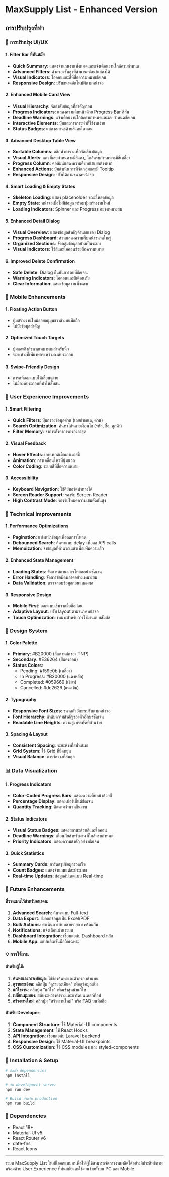 # MaxSupply List - Enhanced Version

## การปรับปรุงที่ทำ

### 🎨 การปรับปรุง UI/UX

#### 1. **Filter Bar ที่ทันสมัย**
- **Quick Summary**: แสดงจำนวนงานทั้งหมดและแจ้งเตือนงานใกล้ครบกำหนด
- **Advanced Filters**: ตัวกรองขั้นสูงที่สามารถซ่อน/แสดงได้
- **Visual Indicators**: ไอคอนและสีที่สื่อความหมายชัดเจน
- **Responsive Design**: ปรับขนาดอัตโนมัติตามหน้าจอ

#### 2. **Enhanced Mobile Card View**
- **Visual Hierarchy**: จัดลำดับข้อมูลที่สำคัญก่อน
- **Progress Indicators**: แสดงความคืบหน้าด้วย Progress Bar สีสัน
- **Deadline Warnings**: แจ้งเตือนงานใกล้ครบกำหนดและเลยกำหนดชัดเจน
- **Interactive Elements**: ปุ่มและการกระทำที่ใช้งานง่าย
- **Status Badges**: แสดงสถานะด้วยสีและไอคอน

#### 3. **Advanced Desktop Table View**
- **Sortable Columns**: คลิกหัวตารางเพื่อจัดเรียงข้อมูล
- **Visual Alerts**: แถวที่เลยกำหนดจะมีสีแดง, ใกล้ครบกำหนดจะมีสีเหลือง
- **Progress Column**: คอลัมน์แสดงความคืบหน้าแยกต่างหาก
- **Enhanced Actions**: ปุ่มดำเนินการที่จัดกลุ่มและมี Tooltip
- **Responsive Design**: ปรับได้ตามขนาดหน้าจอ

#### 4. **Smart Loading & Empty States**
- **Skeleton Loading**: แสดง placeholder ขณะโหลดข้อมูล
- **Empty State**: หน้าจอเมื่อไม่มีข้อมูล พร้อมปุ่มสร้างงานใหม่
- **Loading Indicators**: Spinner และ Progress อย่างเหมาะสม

#### 5. **Enhanced Detail Dialog**
- **Visual Overview**: แสดงข้อมูลสำคัญด้านบนของ Dialog
- **Progress Dashboard**: ส่วนแสดงความคืบหน้าขนาดใหญ่
- **Organized Sections**: จัดกลุ่มข้อมูลอย่างเป็นระบบ
- **Visual Indicators**: ใช้สีและไอคอนช่วยสื่อความหมาย

#### 6. **Improved Delete Confirmation**
- **Safe Delete**: Dialog ยืนยันการลบที่ชัดเจน
- **Warning Indicators**: ไอคอนและสีเตือนภัย
- **Clear Information**: แสดงข้อมูลงานที่จะลบ

### 📱 Mobile Enhancements

#### 1. **Floating Action Button**
- ปุ่มสร้างงานใหม่ลอยอยู่มุมขวาล่างบนมือถือ
- ไม่บังข้อมูลสำคัญ

#### 2. **Optimized Touch Targets**
- ปุ่มและลิงก์ขนาดเหมาะสมสำหรับนิ้ว
- ระยะห่างที่เพียงพอระหว่างองค์ประกอบ

#### 3. **Swipe-Friendly Design**
- การ์ดที่ออกแบบให้เลื่อนดูง่าย
- ไม่มีองค์ประกอบที่ทำให้สับสน

### 🎯 User Experience Improvements

#### 1. **Smart Filtering**
- **Quick Filters**: ปุ่มกรองข้อมูลด่วน (เลยกำหนด, ด่วน)
- **Search Optimization**: ค้นหาได้หลายเงื่อนไข (รหัส, ชื่อ, ลูกค้า)
- **Filter Memory**: จำการตั้งค่าการกรองล่าสุด

#### 2. **Visual Feedback**
- **Hover Effects**: เอฟเฟกต์เมื่อเอาเมาส์ชี้
- **Animation**: การเคลื่อนไหวที่นุ่มนวล
- **Color Coding**: ระบบสีที่สื่อความหมาย

#### 3. **Accessibility**
- **Keyboard Navigation**: ใช้คีย์บอร์ดนำทางได้
- **Screen Reader Support**: รองรับ Screen Reader
- **High Contrast Mode**: รองรับโหมดความเข้มตัดกันสูง

### 🔧 Technical Improvements

#### 1. **Performance Optimizations**
- **Pagination**: แบ่งหน้าข้อมูลเพื่อลดการโหลด
- **Debounced Search**: ค้นหาแบบ delay เพื่อลด API calls
- **Memoization**: จำข้อมูลที่คำนวณแล้วเพื่อเพิ่มความเร็ว

#### 2. **Enhanced State Management**
- **Loading States**: จัดการสถานะการโหลดอย่างชัดเจน
- **Error Handling**: จัดการข้อผิดพลาดอย่างเหมาะสม
- **Data Validation**: ตรวจสอบข้อมูลก่อนแสดงผล

#### 3. **Responsive Design**
- **Mobile First**: ออกแบบเริ่มจากมือถือก่อน
- **Adaptive Layout**: ปรับ layout ตามขนาดหน้าจอ
- **Touch Optimization**: เหมาะสำหรับการใช้งานแบบสัมผัส

### 🎨 Design System

#### 1. **Color Palette**
- **Primary**: #B20000 (สีแดงหลักของ TNP)
- **Secondary**: #E36264 (สีแดงอ่อน)
- **Status Colors**: 
  - Pending: #f59e0b (เหลือง)
  - In Progress: #B20000 (แดงหลัก)
  - Completed: #059669 (เขียว)
  - Cancelled: #dc2626 (แดงเข้ม)

#### 2. **Typography**
- **Responsive Font Sizes**: ขนาดตัวอักษรปรับตามหน้าจอ
- **Font Hierarchy**: ลำดับความสำคัญของตัวอักษรชัดเจน
- **Readable Line Heights**: ความสูงบรรทัดที่อ่านง่าย

#### 3. **Spacing & Layout**
- **Consistent Spacing**: ระยะห่างที่สม่ำเสมอ
- **Grid System**: ใช้ Grid ที่ยืดหยุ่น
- **Visual Balance**: การจัดวางที่สมดุล

### 📊 Data Visualization

#### 1. **Progress Indicators**
- **Color-Coded Progress Bars**: แสดงความคืบหน้าด้วยสี
- **Percentage Display**: แสดงเปอร์เซ็นต์ชัดเจน
- **Quantity Tracking**: ติดตามจำนวนชิ้นงาน

#### 2. **Status Indicators**
- **Visual Status Badges**: แสดงสถานะด้วยสีและไอคอน
- **Deadline Warnings**: เตือนภัยสำหรับงานที่ใกล้ครบกำหนด
- **Priority Indicators**: แสดงความสำคัญอย่างชัดเจน

#### 3. **Quick Statistics**
- **Summary Cards**: การ์ดสรุปข้อมูลรวดเร็ว
- **Count Badges**: แสดงจำนวนแต่ละประเภท
- **Real-time Updates**: ข้อมูลอัปเดตแบบ Real-time

### 🚀 Future Enhancements

#### ที่วางแผนไว้สำหรับอนาคต:
1. **Advanced Search**: ค้นหาแบบ Full-text
2. **Data Export**: ส่งออกข้อมูลเป็น Excel/PDF
3. **Bulk Actions**: ดำเนินการกับหลายรายการพร้อมกัน
4. **Notifications**: แจ้งเตือนผ่านระบบ
5. **Dashboard Integration**: เชื่อมต่อกับ Dashboard หลัก
6. **Mobile App**: แอปพลิเคชันมือถือเฉพาะ

### 💡 การใช้งาน

#### สำหรับผู้ใช้:
1. **ค้นหาและกรองข้อมูล**: ใช้ช่องค้นหาและตัวกรองด้านบน
2. **ดูรายละเอียด**: คลิกปุ่ม "ดูรายละเอียด" เพื่อดูข้อมูลเต็ม
3. **แก้ไขงาน**: คลิกปุ่ม "แก้ไข" เพื่อเข้าสู่หน้าแก้ไข
4. **เปลี่ยนมุมมอง**: สลับระหว่างตารางและการ์ดบนเดสก์ท็อป
5. **สร้างงานใหม่**: คลิกปุ่ม "สร้างงานใหม่" หรือ FAB บนมือถือ

#### สำหรับ Developer:
1. **Component Structure**: ใช้ Material-UI components
2. **State Management**: ใช้ React Hooks
3. **API Integration**: เชื่อมต่อกับ Laravel backend
4. **Responsive Design**: ใช้ Material-UI breakpoints
5. **CSS Customization**: ใช้ CSS modules และ styled-components

### 🔧 Installation & Setup

```bash
# ติดตั้ง dependencies
npm install

# รัน development server
npm run dev

# Build สำหรับ production
npm run build
```

### 📝 Dependencies

- React 18+
- Material-UI v5
- React Router v6
- date-fns
- React Icons

---

ระบบ MaxSupply List ใหม่นี้ออกแบบมาเพื่อให้ผู้ใช้สามารถจัดการงานผลิตได้อย่างมีประสิทธิภาพ พร้อมด้วย User Experience ที่ทันสมัยและใช้งานง่ายทั้งบน PC และ Mobile
